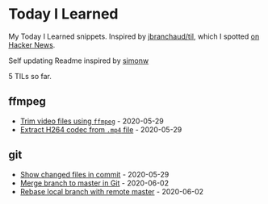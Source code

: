 # Today I Learned

My Today I Learned snippets. Inspired by [jbranchaud/til](https://github.com/jbranchaud/til), which I spotted [on Hacker News](https://news.ycombinator.com/item?id=22908044).

Self updating Readme inspired by [simonw](https://github.com/simonw/til)

<!-- count starts -->5<!-- count ends --> TILs so far.

<!-- index starts -->
## ffmpeg

* [Trim video files using `ffmpeg`](https://github.com/abhijitnathwani/til/blob/master/ffmpeg/trim-video-files-using-ffmpeg.md) - 2020-05-29
* [Extract H264 codec from `.mp4` file](https://github.com/abhijitnathwani/til/blob/master/ffmpeg/extract-h264-from-mp4.md) - 2020-05-29

## git

* [Show changed files in commit](https://github.com/abhijitnathwani/til/blob/master/git/show-changed-files-in-commit.md) - 2020-05-29
* [Merge branch to master in Git](https://github.com/abhijitnathwani/til/blob/master/git/merge-git-branch-master.md) - 2020-06-02
* [Rebase local branch with remote master](https://github.com/abhijitnathwani/til/blob/master/git/rebase-local-branch-with-remote-master.md) - 2020-06-02
<!-- index ends -->
